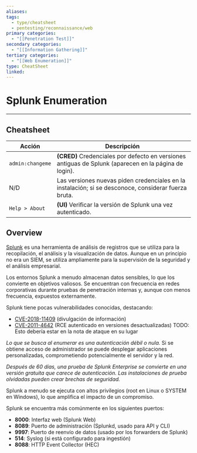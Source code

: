 ```yaml
---
aliases:
tags:
  - type/cheatsheet
  - pentesting/reconnaissance/web
primary categories:
  - "[[Penetration Test]]"
secondary categories:
  - "[[Information Gathering]]"
tertiary categories:
  - "[[Web Enumeration]]"
type: CheatSheet
linked:
---
```

# Splunk Enumeration

***

## Cheatsheet

| **Acción**       | **Descripción**                                                                                       |
| ---------------- | ----------------------------------------------------------------------------------------------------- |
| `admin:changeme` | **(CRED)** Credenciales por defecto en versiones antiguas de Splunk (aparecen en la página de login). |
| N/D              | Las versiones nuevas piden credenciales en la instalación; si se desconoce, considerar fuerza bruta.  |
| `Help > About`   | **(UI)** Verificar la versión de Splunk una vez autenticado.                                          |

## Overview

[Splunk](https://www.splunk.com/) es una herramienta de análisis de registros que se utiliza para la recopilación, el análisis y la visualización de datos. Aunque en un principio no era un SIEM, se utiliza ampliamente para la supervisión de la seguridad y el análisis empresarial.

Los entornos Splunk a menudo almacenan datos sensibles, lo que los convierte en objetivos valiosos. Se encuentran con frecuencia en redes corporativas durante pruebas de penetración internas y, aunque con menos frecuencia, expuestos externamente.

Splunk tiene pocas vulnerabilidades conocidas, destacando:
- [ CVE-2018-11409](https://nvd.nist.gov/vuln/detail/cve-2018-11409) (divulgación de información)
- [CVE-2011-4642](https://nvd.nist.gov/vuln/detail/CVE-2011-4642) (RCE autenticado en versiones desactualizadas) TODO: Esto debería estar en la nota de ataque en su lugar

*Lo que se busca al enumerar es una autenticación débil o nula.* Si se obtiene acceso de administrador se puede desplegar aplicaciones personalizadas, comprometiendo potencialmente el servidor y la red.

*Después de 60 días, una prueba de Splunk Enterprise se convierte en una versión gratuita que carece de autenticación. Las instalaciones de prueba olvidadas pueden crear brechas de seguridad.*

Splunk a menudo se ejecuta con altos privilegios (root en Linux o SYSTEM en Windows), lo que amplifica el impacto de un compromiso.

Splunk se encuentra más comúnmente en los siguientes puertos:
- **8000**: Interfaz web (Splunk Web)
- **8089**: Puerto de administración (Splunkd, usado para API y CLI)
- **9997**: Puerto de reenvío de datos (usado por los forwarders de Splunk)
- **514**: Syslog (si está configurado para ingestión)
- **8088**: HTTP Event Collector (HEC)